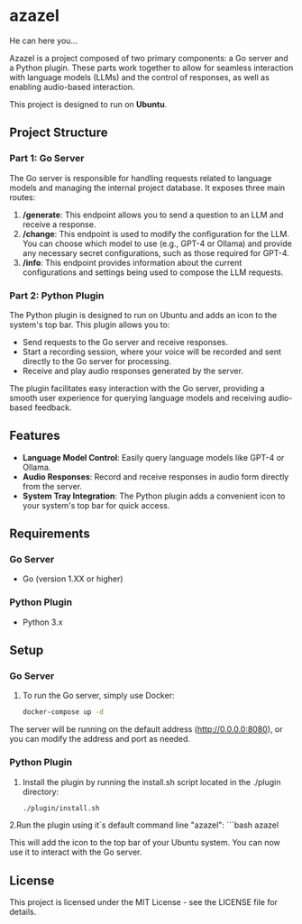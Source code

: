 # azazel
He can here you...

Azazel is a project composed of two primary components: a Go server and a Python plugin. These parts work together to allow for seamless interaction with language models (LLMs) and the control of responses, as well as enabling audio-based interaction.

This project is designed to run on **Ubuntu**.

## Project Structure

### Part 1: Go Server

The Go server is responsible for handling requests related to language models and managing the internal project database. It exposes three main routes:

1. **/generate**: This endpoint allows you to send a question to an LLM and receive a response.
2. **/change**: This endpoint is used to modify the configuration for the LLM. You can choose which model to use (e.g., GPT-4 or Ollama) and provide any necessary secret configurations, such as those required for GPT-4.
3. **/info**: This endpoint provides information about the current configurations and settings being used to compose the LLM requests.

### Part 2: Python Plugin

The Python plugin is designed to run on Ubuntu and adds an icon to the system's top bar. This plugin allows you to:

- Send requests to the Go server and receive responses.
- Start a recording session, where your voice will be recorded and sent directly to the Go server for processing.
- Receive and play audio responses generated by the server.

The plugin facilitates easy interaction with the Go server, providing a smooth user experience for querying language models and receiving audio-based feedback.

## Features

- **Language Model Control**: Easily query language models like GPT-4 or Ollama.
- **Audio Responses**: Record and receive responses in audio form directly from the server.
- **System Tray Integration**: The Python plugin adds a convenient icon to your system's top bar for quick access.

## Requirements

### Go Server
- Go (version 1.XX or higher)

### Python Plugin
- Python 3.x

## Setup

### Go Server

1. To run the Go server, simply use Docker:
   ```bash
   docker-compose up -d

The server will be running on the default address (http://0.0.0.0:8080), or you can modify the address and port as needed.

### Python Plugin
1. Install the plugin by running the install.sh script located in the ./plugin directory:
   ```bash
   ./plugin/install.sh

2.Run the plugin using it`s default command line "azazel":
    ```bash
    azazel

This will add the icon to the top bar of your Ubuntu system. You can now use it to interact with the Go server.



## License
This project is licensed under the MIT License - see the LICENSE file for details.